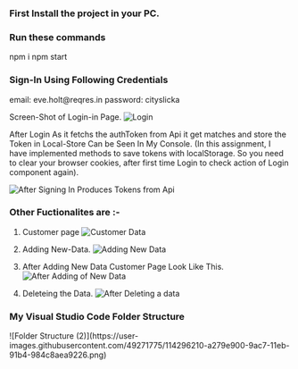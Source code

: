 
<h3>First Install the project in your PC.</h3>

<h3>Run these commands</h3>
npm i npm start
 
<h3>Sign-In Using Following Credentials </h3> 
 email: eve.holt@reqres.in
 password: cityslicka
 
Screen-Shot of Login-in Page.
![Login](https://user-images.githubusercontent.com/49271775/114295343-4b254a00-9ac2-11eb-9c0d-b8bc751e2811.png)

After Login As it fetchs the authToken from Api it get matches and store the Token in Local-Store Can be Seen In My Console.
(In this assignment, I have implemented methods to save tokens with localStorage. So you need to clear your browser cookies, after first time Login to check action of Login component again).

![After Signing In Produces Tokens from Api](https://user-images.githubusercontent.com/49271775/114295559-a441ad80-9ac3-11eb-8196-5c2b5959ae89.png)

<h3>Other Fuctionalites are :-</h3>

 1) Customer page
![Customer Data](https://user-images.githubusercontent.com/49271775/114295561-a9066180-9ac3-11eb-9fb0-4db1d64dbb29.png)
2) Adding New-Data. 
![Adding New Data](https://user-images.githubusercontent.com/49271775/114295551-8e33ed00-9ac3-11eb-8ccd-064fd15a4519.png)
3) After Adding New Data Customer Page Look Like This.
![After Adding of New Data](https://user-images.githubusercontent.com/49271775/114295555-9be97280-9ac3-11eb-82ad-302101b19ed7.png)

4) Deleteing the Data.
![After Deleting a data](https://user-images.githubusercontent.com/49271775/114295557-a0ae2680-9ac3-11eb-8831-6f28311cb6af.png)

<h3> My Visual Studio Code Folder Structure</h3>
![Folder Structure (2)](https://user-images.githubusercontent.com/49271775/114296210-a279e900-9ac7-11eb-91b4-984c8aea9226.png)



